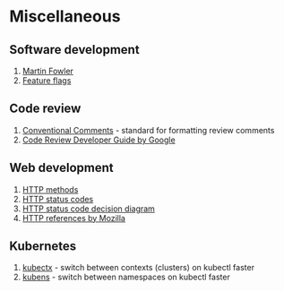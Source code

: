 # Miscellaneous

## Software development
1. [Martin Fowler](https://martinfowler.com/)
1. [Feature flags](https://martinfowler.com/articles/feature-toggles.html)

## Code review
1. [Conventional Comments](https://conventionalcomments.org/) - standard for formatting review comments
1. [Code Review Developer Guide by Google](https://google.github.io/eng-practices/review/)

## Web development
1. [HTTP methods](https://github.com/for-GET/know-your-http-well/blob/master/methods.md)
1. [HTTP status codes](https://github.com/for-GET/know-your-http-well/blob/master/status-codes.md)
1. [HTTP status code decision diagram](https://github.com/for-GET/http-decision-diagram)
1. [HTTP references by Mozilla](https://developer.mozilla.org/en-US/docs/Web/HTTP)

## Kubernetes
1. [kubectx](https://github.com/ahmetb/kubectx) - switch between contexts (clusters) on kubectl faster
1. [kubens](https://github.com/ahmetb/kubectx) - switch between namespaces on kubectl faster